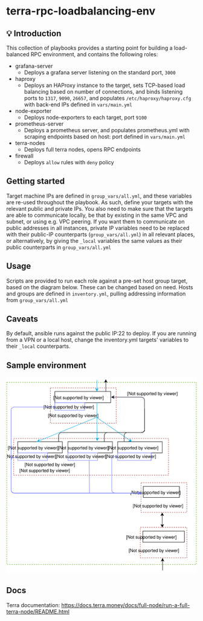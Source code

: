 # terra-rpc-loadbalancing-env

## 💡 Introduction

This collection of playbooks provides a starting point for building a load-balanced RPC environment, and contains the following roles:
- grafana-server 
	- Deploys a grafana server listening on the standard port, ```3000```
- haproxy
	- Deploys an HAProxy instance to the target, sets TCP-based load balancing based on number of connections, and binds listening ports to ```1317```, ```9090```, ```26657```, and populates ```/etc/haproxy/haproxy.cfg``` with back-end IPs defined in ```vars/main.yml```
- node-exporter
	- Deploys node-exporters to each target, port ```9100```
- prometheus-server
	- Deploys a prometheus server, and populates prometheus.yml with scraping endpoints based on host: port defined in ```vars/main.yml```
- terra-nodes
	- Deploys full terra nodes, opens RPC endpoints
- firewall
	- Deploys ```allow``` rules with ```deny``` policy


## Getting started
Target machine IPs are defined in ```group_vars/all.yml```, and these variables are re-used throughout the playbook. As such, define your targets with the relevant public and private IPs. You also need to make sure that the targets are able to communicate locally, be that by existing in the same VPC and subnet, or using e.g. VPC peering. If you want them to communicate on public addresses in all instances, private IP variables need to be replaced with their public-IP counterparts (```group_vars/all.yml```) in all relevant places, or alternatively, by giving the ```_local``` variables the same values as their public counterparts in ```group_vars/all.yml```



## Usage

Scripts are provided to run each role against a pre-set host group target, based on the diagram below. These can be changed based on need. Hosts and groups are defined in ```inventory.yml```, pulling addressing information from ```group_vars/all.yml```


## Caveats
By default, ansible runs against the public IP:22 to deploy. If you are running from a VPN or a local host, change the inventory.yml targets' variables to their ```_local``` counterparts.

## Sample environment
![sample environment](./topology.svg)

## Docs
Terra documentation: https://docs.terra.money/docs/full-node/run-a-full-terra-node/README.html

